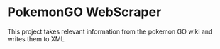 # PokemonGO WebScraper
 This project takes relevant information from the pokemon GO wiki and writes them to XML
